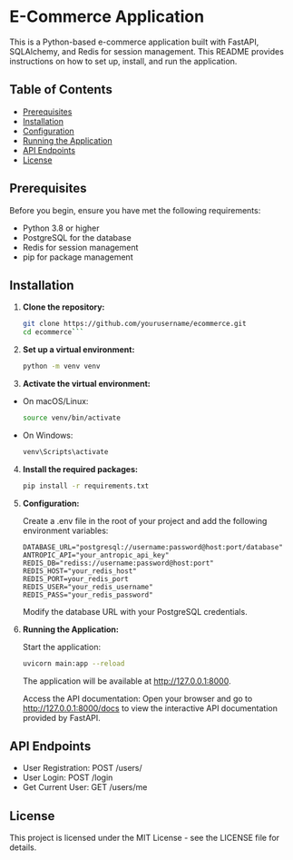 # E-Commerce Application

This is a Python-based e-commerce application built with FastAPI, SQLAlchemy, and Redis for session management. This README provides instructions on how to set up, install, and run the application.

## Table of Contents

- [Prerequisites](#prerequisites)
- [Installation](#installation)
- [Configuration](#configuration)
- [Running the Application](#running-the-application)
- [API Endpoints](#api-endpoints)
- [License](#license)

## Prerequisites

Before you begin, ensure you have met the following requirements:

- Python 3.8 or higher
- PostgreSQL for the database
- Redis for session management
- pip for package management

## Installation

1. **Clone the repository:**

   ````bash
   git clone https://github.com/yourusername/ecommerce.git
   cd ecommerce```

   ````

2. **Set up a virtual environment:**

   ```bash
   python -m venv venv
   ```

3. **Activate the virtual environment:**

- On macOS/Linux:

  ```bash
  source venv/bin/activate
  ```

- On Windows:

  ```bash
  venv\Scripts\activate
  ```

4. **Install the required packages:**

   ```bash
   pip install -r requirements.txt
   ```

5. **Configuration:**

   Create a .env file in the root of your project and add the following environment variables:

   ```plaintext
   DATABASE_URL="postgresql://username:password@host:port/database"
   ANTROPIC_API="your_antropic_api_key"
   REDIS_DB="rediss://username:password@host:port"
   REDIS_HOST="your_redis_host"
   REDIS_PORT=your_redis_port
   REDIS_USER="your_redis_username"
   REDIS_PASS="your_redis_password"
   ```

   Modify the database URL with your PostgreSQL credentials.

6. **Running the Application:**

   Start the application:

   ```bash
   uvicorn main:app --reload
   ```

   The application will be available at http://127.0.0.1:8000.

   Access the API documentation: Open your browser and go to http://127.0.0.1:8000/docs to view the interactive API documentation provided by FastAPI.

## API Endpoints

- User Registration: POST /users/
- User Login: POST /login
- Get Current User: GET /users/me

## License

This project is licensed under the MIT License - see the LICENSE file for details.